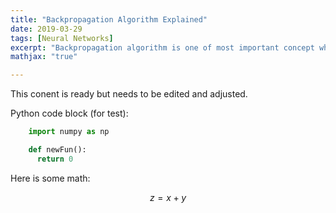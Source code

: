 ```yaml
---
title: "Backpropagation Algorithm Explained"
date: 2019-03-29
tags: [Neural Networks]
excerpt: "Backpropagation algorithm is one of most important concept when talking about training of Neural Networks"
mathjax: "true"

---
```


This conent is ready but needs to be edited and adjusted.

Python code block (for test):
```python
    import numpy as np

    def newFun():
      return 0
```
Here is some math:

$$z=x+y$$
